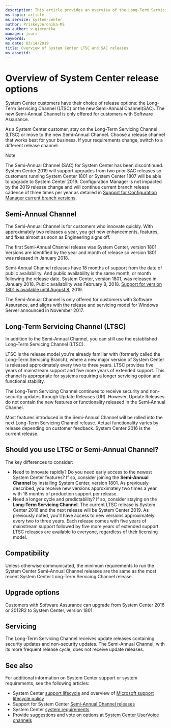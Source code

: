 ```yaml
---
description: This article provides an overview of the Long-Term Servicing Channel (LTSC) and Semi-Annual Channel (SAC) releases for System Center.
ms.topic: article
ms.service: system-center
author: PriskeyJeronika-MS
ms.author: v-gjeronika
manager: jsuri
keywords:
ms.date: 03/14/2019
title: Overview of System Center LTSC and SAC releases
ms.assetid:
---
```


# Overview of System Center release options

System Center customers have their choice of release options: the Long-Term Servicing Channel (LTSC) or the new Semi-Annual Channel(SAC). The new Semi-Annual Channel is only offered for customers with Software Assurance.

As a System Center customer, stay on the Long-Term Servicing Channel (LTSC) or move to the new Semi-Annual Channel. Choose a release channel that works best for your business. If your requirements change, switch to a different release channel.

> [!NOTE]
> The Semi-Annual Channel (SAC) for System Center has been discontinued. System Center 2019 will support upgrades from two prior SAC releases so customers running System Center 1801 or System Center 1807 will be able to upgrade to System Center 2019.
> Configuration Manager is not impacted by the 2019 release change and will continue current branch release cadence of three times per year as detailed in [Support for Configuration Manager current branch versions](/configmgr/core/servers/manage/current-branch-versions-supported).
## Semi-Annual Channel

The Semi-Annual Channel is for customers who innovate quickly. With approximately two releases a year, you get new enhancements, features, and fixes almost as soon as Engineering signs off.

The first Semi-Annual Channel release was System Center, version 1801. Versions are identified by the year and month of release so version 1801 was released in January 2018.

Semi-Annual Channel releases have 18 months of support from the date of public availability. And public availability is the same month, or month following the release date. System Center, version 1801, was released in January 2018. Public availability was February 8, 2018. [Support for version 1801 is available until August 8](sac-support-lifecycle.md), 2019.

The Semi-Annual Channel is only offered for customers with Software Assurance, and aligns with the release and servicing model for Windows Server announced in November 2017.

## Long-Term Servicing Channel (LTSC)

In addition to the Semi-Annual Channel, you can still use the established Long-Term Servicing Channel (LTSC).

LTSC is the release model you're already familiar with (formerly called the Long-Term Servicing Branch), where a new major version of System Center is released approximately every two to three years. LTSC provides five years of mainstream support and five more years of extended support. This channel is appropriate for systems requiring a longer servicing option and functional stability.

The Long-Term Servicing Channel continues to receive security and non-security updates through Update Releases (UR). However, Update Releases do not contain the new features or functionality released in the Semi-Annual Channel.

Most features introduced in the Semi-Annual Channel will be rolled into the next Long-Term Servicing Channel release. Actual functionality varies by release depending on customer feedback. System Center 2016 is the current release.

## Should you use LTSC or Semi-Annual Channel?

The key differences to consider:

- Need to innovate rapidly? Do you need early access to the newest System Center features? If so, consider joining the **Semi-Annual Channel** by installing System Center, version 1801. As previously described, you receive new versions approximately two times a year, with 18 months of production support per release.
- Need a longer cycle and predictability? If so, consider staying on the **Long-Term Servicing Channel**. The current LTSC release is System Center 2016 and the next release will be System Center 2019. As previously noted, you'll have access to new versions approximately every two to three years. Each release comes with five years of mainstream support followed by five more years of extended support. LTSC releases are available to everyone, regardless of their licensing model.

## Compatibility

Unless otherwise communicated, the minimum requirements to run the System Center Semi-Annual Channel releases are the same as the most recent System Center Long-Term Servicing Channel release.

## Upgrade options

Customers with Software Assurance can upgrade from System Center 2016 or 2012R2 to System Center, version 1801.

## Servicing

The Long-Term Servicing Channel receives update releases containing security updates and non-security updates. The Semi-Annual Channel, with its more frequent release cycle, does not receive update releases.

## See also

For additional information on System Center support or system requirements, see the following articles:

- System Center [support lifecycle](https://support.microsoft.com/lifecycle/search?alpha=System%20Center%202016) and overview of [Microsoft support lifecycle policy](https://support.microsoft.com/help/14085/microsoft-business-developer-and-desktop-operating-systems-policy)
- Support for System Center [Semi-Annual Channel releases](sac-support-lifecycle.md)
- System Center [system requirements](https://www.microsoft.com/cloud-platform/system-center-resources)
- Provide suggestions and vote on options at [System Center UserVoice channels](./index.yml)
